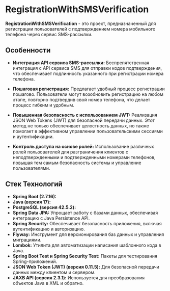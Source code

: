 # RegistrationWithSMSVerification

**RegistrationWithSMSVerification** - это проект, предназначенный для регистрации пользователей с подтверждением номера мобильного телефона через сервис SMS-рассылки.

## Особенности

- **Интеграция API сервиса SMS-рассылки:** Беспрепятственная интеграция с API сервиса SMS для отправки кодов подтверждения, что обеспечивает подлинность указанного при регистрации номера телефона.

- **Пошаговая регистрация:** Предлагает удобный процесс регистрации пошагово. Пользователи могут возобновить регистрацию на любом этапе, повторно подтвердив свой номер телефона, что делает процесс гибким и удобным.

- **Повышенная безопасность с использованием JWT:** Реализация JSON Web Tokens (JWT) для безопасной передачи данных. Этот метод не только обеспечивает целостность данных, но также помогает в эффективном управлении пользовательскими сессиями и аутентификации.

- **Контроль доступа на основе ролей:** Использование различных ролей пользователей для разграничения клиентов с неподтвержденными и подтвержденными номерами телефонов, повышая тем самым безопасность системы и управление пользователями.

## Стек Технологий

- **Spring Boot (2.7.16):**
- **Java (версия 17):**
- **PostgreSQL (версия 42.5.2):**
- **Spring Data JPA:** Упрощает работу с базами данных, обеспечивая интеграцию с Java Persistence API.
- **Spring Security:** Обеспечивает безопасность приложения, включая аутентификацию и авторизацию.
- **Flyway:** Инструмент для версионирования баз данных и управления миграциями.
- **Lombok:** Утилита для автоматизации написания шаблонного кода в Java.
- **Spring Boot Test и Spring Security Test:** Пакеты для тестирования Spring-приложений.
- **JSON Web Token (JWT) (версия 0.11.5):** Для безопасной передачи данных между клиентом и сервером.
- **JAXB API (версия 2.3.1):** Используется для преобразования объектов Java в XML и обратно.
